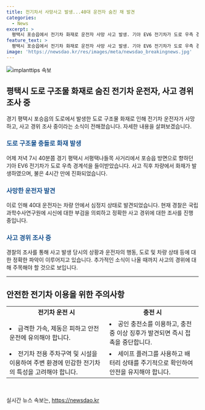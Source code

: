 ```yaml
---
title: 전기차서 사망사고 발생...40대 운전자 숨진 채 발견
categories:
  - News
excerpt: >
  평택시 포승읍에서 전기차 화재로 운전자 사망 사고 발생. 기아 EV6 전기차가 도로 우측 경계석에 충돌해 화재 발생, 운전자는 차량 내에서 사망. 경찰은 사고 경위 조사 중. [사진 출처: 경기 평택소방서 제공]  ✓제보: 02-781-1234, 4444 ✓이메일: kbs1234@kbs.co.kr ✓카카오톡: KBS제보 ✓네이버, 유튜브 KBS뉴스 구독! 
feature_text: >
  평택시 포승읍에서 전기차 화재로 운전자 사망 사고 발생. 기아 EV6 전기차가 도로 우측 경계석에 충돌해 화재 발생, 운전자는 차량 내에서 사망. 경찰은 사고 경위 조사 중. [사진 출처: 경기 평택소방서 제공]  ✓제보: 02-781-1234, 4444 ✓이메일: kbs1234@kbs.co.kr ✓카카오톡: KBS제보 ✓네이버, 유튜브 KBS뉴스 구독! 
image: 'https://newsdao.kr/res/images/meta/newsdao_breakingnews.jpg'
---
```


<p><img src="https://newsdao.kr/res/images/meta/newsdao_breakingnews.jpg" alt="implanttips 속보" /></p>

<h2 data-ke-size="size26">평택시 도로 구조물 화재로 숨진 전기차 운전자, 사고 경위 조사 중</h2>

<p data-ke-size="size16">경기 평택시 포승읍의 도로에서 발생한 도로 구조물 화재로 인해 전기차 운전자가 사망하고, 사고 경위 조사 중이라는 소식이 전해졌습니다. 자세한 내용을 살펴보겠습니다.</p>

<h3><b><span style="color: #1a5490;">도로 구조물 충돌로 화재 발생</span></b></h3>

<p data-ke-size="size16">어제 저녁 7시 40분쯤 경기 평택시 서평택나들목 사거리에서 포승읍 방면으로 향하던 기아 EV6 전기차가 도로 우측 경계석을 들이받았습니다. 사고 직후 차량에서 화재가 발생하였으며, 불은 4시간 만에 진화되었습니다.</p>

<h3><b><span style="color: #1a5490;">사망한 운전자 발견</span></b></h3>

<p data-ke-size="size16">이로 인해 40대 운전자는 차량 안에서 심정지 상태로 발견되었습니다. 현재 경찰은 국립과학수사연구원에 시신에 대한 부검을 의뢰하고 정확한 사고 경위에 대한 조사를 진행 중입니다.</p>

<h3><b><span style="color: #1a5490;">사고 경위 조사 중</span></b></h3>

<p data-ke-size="size16">경찰의 조사를 통해 사고 발생 당시의 상황과 운전자의 행동, 도로 및 차량 상태 등에 대한 정확한 파악이 이루어지고 있습니다. 추가적인 소식이 나올 때까지 사고의 경위에 대해 주목해야 할 것으로 보입니다.</p>

<hr data-ke-size="size16">

<h2 data-ke-size="size26">안전한 전기차 이용을 위한 주의사항</h2>

<table>
  <tr>
    <td style="text-align: center; height: 17px;"><b>전기차 운전 시</b></td>
    <td style="text-align: center; height: 17px;"><b>충전 시</b></td>
  </tr>
  <tr>
    <td><li>급격한 가속, 제동은 피하고 안전 운전에 유의해야 합니다.</li></td>
    <td><li>공인 충전소를 이용하고, 충전 중 이상 징후가 발견되면 즉시 접촉을 중단합니다.</li></td>
  </tr>
  <tr>
    <td><li>전기차 전용 주차구역 및 시설을 이용하여 주변 환경에 민감한 전기차의 특성을 고려해야 합니다.</li></td>
    <td><li>세이프 플러그를 사용하고 배터리 상태를 주기적으로 확인하여 안전을 유지해야 합니다.</li></td>
  </tr>
</table>

<p data-ke-size="size16">&nbsp;</p>
실시간 뉴스 속보는, <a href="https://newsdao.kr" rel="dofollow">https://newsdao.kr</a>


